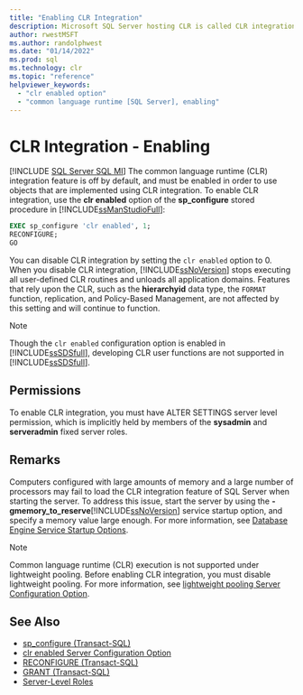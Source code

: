 ```yaml
---
title: "Enabling CLR Integration"
description: Microsoft SQL Server hosting CLR is called CLR integration, which is disabled by default. Use the sp_configure stored procedure to enable CLR integration.
author: rwestMSFT
ms.author: randolphwest
ms.date: "01/14/2022"
ms.prod: sql
ms.technology: clr
ms.topic: "reference"
helpviewer_keywords:
  - "clr enabled option"
  - "common language runtime [SQL Server], enabling"
---
```

# CLR Integration - Enabling
[!INCLUDE [SQL Server SQL MI](../../includes/applies-to-version/sql-asdbmi.md)]
  The common language runtime (CLR) integration feature is off by default, and must be enabled in order to use objects that are implemented using CLR integration. To enable CLR integration, use the **clr enabled** option of the **sp_configure** stored procedure in [!INCLUDE[ssManStudioFull](../../includes/ssmanstudiofull-md.md)]:  
  
```sql  
EXEC sp_configure 'clr enabled', 1;  
RECONFIGURE;  
GO  
```  
  
 You can disable CLR integration by setting the `clr enabled` option to 0. When you disable CLR integration, [!INCLUDE[ssNoVersion](../../includes/ssnoversion-md.md)] stops executing all user-defined CLR routines and unloads all application domains. Features that rely upon the CLR, such as the **hierarchyid** data type, the `FORMAT` function, replication, and Policy-Based Management, are not affected by this setting and will continue to function.

> [!NOTE]
> Though the `clr enabled` configuration option is enabled in [!INCLUDE[ssSDSfull](../../includes/sssdsfull-md.md)], developing CLR user functions are not supported in [!INCLUDE[ssSDSfull](../../includes/sssdsfull-md.md)].
  
## Permissions

To enable CLR integration, you must have ALTER SETTINGS server level permission, which is implicitly held by members of the **sysadmin** and **serveradmin** fixed server roles.  

## Remarks
  
Computers configured with large amounts of memory and a large number of processors may fail to load the CLR integration feature of SQL Server when starting the server. To address this issue, start the server by using the **-gmemory_to_reserve**[!INCLUDE[ssNoVersion](../../includes/ssnoversion-md.md)] service startup option, and specify a memory value large enough. For more information, see [Database Engine Service Startup Options](../../database-engine/configure-windows/database-engine-service-startup-options.md).  
  
> [!NOTE]  
>  Common language runtime (CLR) execution is not supported under lightweight pooling. Before enabling CLR integration, you must disable lightweight pooling. For more information, see [lightweight pooling Server Configuration Option](../../database-engine/configure-windows/lightweight-pooling-server-configuration-option.md).  
  
## See Also  
 - [sp_configure &#40;Transact-SQL&#41;](../../relational-databases/system-stored-procedures/sp-configure-transact-sql.md)   
 - [clr enabled Server Configuration Option](../../database-engine/configure-windows/clr-enabled-server-configuration-option.md)   
 - [RECONFIGURE &#40;Transact-SQL&#41;](../../t-sql/language-elements/reconfigure-transact-sql.md)   
 - [GRANT &#40;Transact-SQL&#41;](../../t-sql/statements/grant-transact-sql.md)   
 - [Server-Level Roles](../../relational-databases/security/authentication-access/server-level-roles.md)  
  
  
